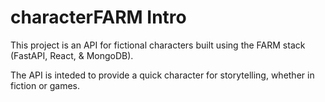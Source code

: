 # characterFARM Intro

This project is an API for fictional characters built using the FARM stack (FastAPI, React, & MongoDB).

The API is inteded to provide a quick character for storytelling, whether in fiction or games.
